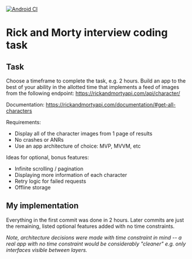 [![Android CI](https://github.com/jhavatar/RickAndMortyInterviewCoding/actions/workflows/android.yml/badge.svg)](https://github.com/jhavatar/RickAndMortyInterviewCoding/actions/workflows/android.yml)

# Rick and Morty interview coding task

## Task
Choose a timeframe to complete the task, e.g. 2 hours. Build an app to the best of your ability in the allotted time that implements a feed of images from the following endpoint: https://rickandmortyapi.com/api/character/

Documentation: https://rickandmortyapi.com/documentation/#get-all-characters

Requirements:
- Display all of the character images from 1 page of results
- No crashes or ANRs
- Use an app architecture of choice: MVP, MVVM, etc

Ideas for optional, bonus features:
- Infinite scrolling / pagination
- Displaying more information of each character
- Retry logic for failed requests
- Offline storage

## My implementation
Everything in the first commit was done in 2 hours. Later commits are just the remaining, listed optional features added with no time constraints.

*Note, architecture decisions were made with time constraint in mind -- a real app with no time constraint would be considerably "cleaner" e.g. only interfaces visible between layers.*
